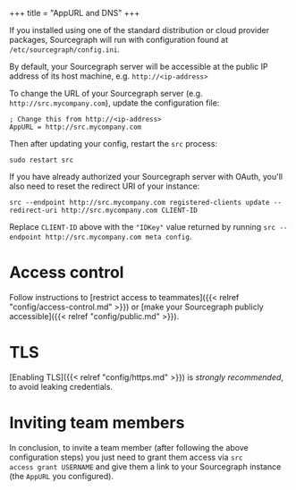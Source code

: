 +++
title = "AppURL and DNS"
+++

If you installed using one of the standard distribution or cloud provider packages,
Sourcegraph will run with configuration found at `/etc/sourcegraph/config.ini`.

By default, your Sourcegraph server will be accessible at the public IP address of its
host machine, e.g. `http://<ip-address>`

To change the URL of your Sourcegraph server (e.g. `http://src.mycompany.com`),
update the configuration file:

```
; Change this from http://<ip-address>
AppURL = http://src.mycompany.com
```

Then after updating your config, restart the `src` process:

```
sudo restart src
```

If you have already authorized your Sourcegraph server with OAuth, you'll also
need to reset the redirect URI of your instance:

```
src --endpoint http://src.mycompany.com registered-clients update --redirect-uri http://src.mycompany.com CLIENT-ID
```

Replace `CLIENT-ID` above with the `"IDKey"` value returned by running
`src --endpoint http://src.mycompany.com meta config`.

# Access control

Follow instructions to [restrict access to teammates]({{< relref "config/access-control.md" >}})
or [make your Sourcegraph publicly accessible]({{< relref "config/public.md" >}}).

# TLS

[Enabling TLS]({{< relref "config/https.md" >}}) is *strongly recommended*,
to avoid leaking credentials.

# Inviting team members

In conclusion, to invite a team member (after following the above configuration steps) you just need to grant them access via <code>src access grant USERNAME</code> and give them a link to your Sourcegraph instance (the <code>AppURL</code> you configured).
